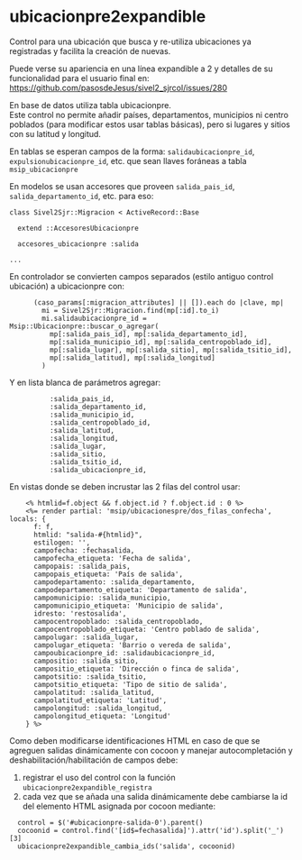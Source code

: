 
# ubicacionpre2expandible

Control para una ubicación que busca y re-utiliza ubicaciones ya registradas 
y facilita la creación de nuevas.

Puede verse su apariencia en una línea expandible a 2 y detalles de su 
funcionalidad para el usuario final en:
<https://github.com/pasosdeJesus/sivel2_sjrcol/issues/280>

En base de datos utiliza tabla ubicacionpre.  
Este control no permite añadir países, departamentos, municipios ni centro 
poblados (para modificar estos usar tablas básicas), pero si lugares 
y sitios con su latitud y longitud.

En tablas se esperan campos de la forma:
  `salidaubicacionpre_id`, `expulsionubicacionpre_id`, etc.
que sean llaves foráneas a tabla `msip_ubicacionpre`

En modelos se usan accesores que proveen
  `salida_pais_id`, `salida_departamento_id`,  etc. para eso:
```
class Sivel2Sjr::Migracion < ActiveRecord::Base

  extend ::AccesoresUbicacionpre

  accesores_ubicacionpre :salida

...
```

En controlador se convierten campos separados (estilo antiguo control
ubicación) a ubicacionpre con:

```
      (caso_params[:migracion_attributes] || []).each do |clave, mp|
        mi = Sivel2Sjr::Migracion.find(mp[:id].to_i)
        mi.salidaubicacionpre_id = Msip::Ubicacionpre::buscar_o_agregar(
          mp[:salida_pais_id], mp[:salida_departamento_id],
          mp[:salida_municipio_id], mp[:salida_centropoblado_id],
          mp[:salida_lugar], mp[:salida_sitio], mp[:salida_tsitio_id],
          mp[:salida_latitud], mp[:salida_longitud]
        )
```

Y en lista blanca de parámetros agregar:
```
          :salida_pais_id,
          :salida_departamento_id,
          :salida_municipio_id,
          :salida_centropoblado_id,
          :salida_latitud,
          :salida_longitud,
          :salida_lugar,
          :salida_sitio,
          :salida_tsitio_id,
          :salida_ubicacionpre_id,
```

En vistas donde se deben incrustar las 2 filas del control usar:

```
    <% htmlid=f.object && f.object.id ? f.object.id : 0 %>
    <%= render partial: 'msip/ubicacionespre/dos_filas_confecha', locals: {
      f: f,
      htmlid: "salida-#{htmlid}",
      estilogen: '',
      campofecha: :fechasalida,
      campofecha_etiqueta: 'Fecha de salida',
      campopais: :salida_pais,
      campopais_etiqueta: 'País de salida',
      campodepartamento: :salida_departamento,
      campodepartamento_etiqueta: 'Departamento de salida',
      campomunicipio: :salida_municipio,
      campomunicipio_etiqueta: 'Municipio de salida',
      idresto: 'restosalida',
      campocentropoblado: :salida_centropoblado,
      campocentropoblado_etiqueta: 'Centro poblado de salida',
      campolugar: :salida_lugar,
      campolugar_etiqueta: 'Barrio o vereda de salida',
      campoubicacionpre_id: :salidaubicacionpre_id,
      campositio: :salida_sitio,
      campositio_etiqueta: 'Dirección o finca de salida',
      campotsitio: :salida_tsitio,
      campotsitio_etiqueta: 'Tipo de sitio de salida',
      campolatitud: :salida_latitud,
      campolatitud_etiqueta: 'Latitud',
      campolongitud: :salida_longitud,
      campolongitud_etiqueta: 'Longitud'
    } %>
```

Como deben modificarse identificaciones HTML en caso de que se agreguen
salidas dinámicamente con cocoon y manejar autocompletación y 
deshabilitación/habilitación de campos debe:
1. registrar el uso del control con la función 
   `ubicacionpre2expandible_registra`
2. cada vez que se añada una salida dinámicamente debe cambiarse la id del
   elemento HTML asignada por cocoon mediante:
```
  control = $('#ubicacionpre-salida-0').parent()
  cocoonid = control.find('[id$=fechasalida]').attr('id').split('_')[3]
  ubicacionpre2expandible_cambia_ids('salida', cocoonid)
```



